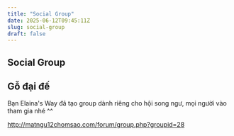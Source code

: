 ```yaml
---
title: "Social Group"
date: 2025-06-12T09:45:11Z
slug: social-group
draft: false
---
```


## Social Group

## Gỗ đại đế

Bạn Elaina's Way đã tạo group dành riêng cho hội song ngư, mọi người vào tham gia nhé ^^

http://matngu12chomsao.com/forum/group.php?groupid=28